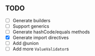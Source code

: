 ## TODO

- [ ] Generate builders
- [ ] Support generics
- [ ] Generate hashCode/equals methods
- [x] Generate import directives
- [ ] Add @union
- [ ] Add more `ValueValidator`s

